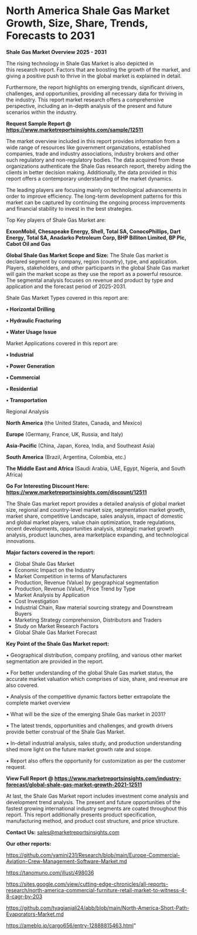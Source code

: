 # North America Shale Gas Market Growth, Size, Share, Trends, Forecasts to 2031

<Strong> Shale Gas Market Overview 2025 - 2031</strong>

The rising technology in Shale Gas Market is also depicted in this research report. Factors that are boosting the growth of the market, and giving a positive push to thrive in the global market is explained in detail.

Furthermore, the report highlights on emerging trends, significant drivers, challenges, and opportunities, providing all necessary data for thriving in the industry. This report market research offers a comprehensive perspective, including an in-depth analysis of the present and future scenarios within the industry.

<strong>Request Sample Report @ <a href=https://www.marketreportsinsights.com/sample/12511>https://www.marketreportsinsights.com/sample/12511</a></strong>

The market overview included in this report provides information from a wide range of resources like government organizations, established companies, trade and industry associations, industry brokers and other such regulatory and non-regulatory bodies. The data acquired from these organizations authenticate the Shale Gas research report, thereby aiding the clients in better decision making. Additionally, the data provided in this report offers a contemporary understanding of the market dynamics.

The leading players are focusing mainly on technological advancements in order to improve efficiency. The long-term development patterns for this market can be captured by continuing the ongoing process improvements and financial stability to invest in the best strategies.

Top Key players of Shale Gas Market are:

<strong>ExxonMobil, Chesapeake Energy, Shell, Total SA, ConocoPhillips, Dart Energy, Total SA, Anadarko Petroleum Corp, BHP Billiton Limited, BP Plc, Cabot Oil and Gas</strong>

<strong><b>Global Shale Gas Market Scope and Size:</b></strong>
The Shale Gas market is declared segment by company, region (country), type, and application. Players, stakeholders, and other participants in the global Shale Gas market will gain the market scope as they use the report as a powerful resource. The segmental analysis focuses on revenue and product by type and application and the forecast period of 2025-2031.

Shale Gas Market Types covered in this report are:

<strong>• Horizontal Drilling

• Hydraulic Fracturing

• Water Usage Issue</strong>

Market Applications covered in this report are:

<strong>• Industrial

• Power Generation

• Commercial

• Residential

• Transportation</strong> 

Regional Analysis

<strong>North America</strong> (the United States, Canada, and Mexico)

<strong>Europe</strong> (Germany, France, UK, Russia, and Italy)

<strong>Asia-Pacific</strong> (China, Japan, Korea, India, and Southeast Asia)

<strong>South America</strong> (Brazil, Argentina, Colombia, etc.)

<strong>The Middle East and Africa</strong> (Saudi Arabia, UAE, Egypt, Nigeria, and South Africa)

<strong>Go For Interesting Discount Here: <a href=https://www.marketreportsinsights.com/discount/12511>https://www.marketreportsinsights.com/discount/12511</a></strong>

The Shale Gas market report provides a detailed analysis of global market size, regional and country-level market size, segmentation market growth, market share, competitive Landscape, sales analysis, impact of domestic and global market players, value chain optimization, trade regulations, recent developments, opportunities analysis, strategic market growth analysis, product launches, area marketplace expanding, and technological innovations.

<strong><b>Major factors covered in the report:</b></strong>
<ul>
  <li>Global Shale Gas Market </li>
  <li>Economic Impact on the Industry</li>
  <li>Market Competition in terms of Manufacturers</li>
  <li>Production, Revenue (Value) by geographical segmentation</li>
  <li>Production, Revenue (Value), Price Trend by Type</li>
  <li>Market Analysis by Application</li>
  <li>Cost Investigation</li>
  <li>Industrial Chain, Raw material sourcing strategy and Downstream Buyers</li>
  <li>Marketing Strategy comprehension, Distributors and Traders</li>
  <li>Study on Market Research Factors</li>
  <li>Global Shale Gas Market Forecast</li>
</ul>

<strong><b>Key Point of the Shale Gas Market report:</b></strong>

• Geographical distribution, company profiling, and various other market segmentation are provided in the report.

• For better understanding of the global Shale Gas market status, the accurate market valuation which comprises of size, share, and revenue are also covered.

• Analysis of the competitive dynamic factors better extrapolate the complete market overview

• What will be the size of the emerging Shale Gas market in 2031?

• The latest trends, opportunities and challenges, and growth drivers provide better construal of the Shale Gas Market.

• In-detail industrial analysis, sales study, and production understanding shed more light on the future market growth rate and scope.

• Report also offers the opportunity for customization as per the customer request.

<strong><b>View Full Report @ <a href=https://www.marketreportsinsights.com/industry-forecast/global-shale-gas-market-growth-2021-12511>https://www.marketreportsinsights.com/industry-forecast/global-shale-gas-market-growth-2021-12511</a></b></strong>


At last, the Shale Gas Market report includes investment come analysis and development trend analysis. The present and future opportunities of the fastest growing international industry segments are coated throughout this report. This report additionally presents product specification, manufacturing method, and product cost structure, and price structure.

<strong>Contact Us:</strong>
sales@marketreportsinsights.com

<strong>Our other reports:</strong>

<a href=https://github.com/yamini231/Research/blob/main/Europe-Commercial-Aviation-Crew-Management-Software-Market.md>https://github.com/yamini231/Research/blob/main/Europe-Commercial-Aviation-Crew-Management-Software-Market.md</a>

<a href=https://tanomuno.com/illust/498036>https://tanomuno.com/illust/498036</a>

<a href=https://sites.google.com/view/cutting-edge-chronicles/all-reports-research/north-america-commercial-furniture-retail-market-to-witness-4-8-cagr-by-203>https://sites.google.com/view/cutting-edge-chronicles/all-reports-research/north-america-commercial-furniture-retail-market-to-witness-4-8-cagr-by-203</a>

<a href=https://github.com/tyagianjali24/abb/blob/main/North-America-Short-Path-Evaporators-Market.md>https://github.com/tyagianjali24/abb/blob/main/North-America-Short-Path-Evaporators-Market.md</a>

<a href=https://ameblo.jp/cargo656/entry-12888815463.html>https://ameblo.jp/cargo656/entry-12888815463.html</a>"
